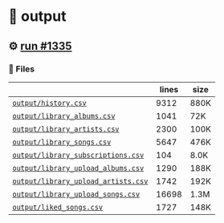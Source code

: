 # 📝  output 

## ⚙️ [run #1335](https://github.com/jwenerd/ytm-dl/actions/runs/9276581094)

### 📁 Files

|                                                                         |lines|size|
|-------------------------------------------------------------------------|-----|----|
|[`output/history.csv` ](output/history.csv)                              |9312 |880K|
|[`output/library_albums.csv` ](output/library_albums.csv)                |1041 |72K |
|[`output/library_artists.csv` ](output/library_artists.csv)              |2300 |100K|
|[`output/library_songs.csv` ](output/library_songs.csv)                  |5647 |476K|
|[`output/library_subscriptions.csv` ](output/library_subscriptions.csv)  |104  |8.0K|
|[`output/library_upload_albums.csv` ](output/library_upload_albums.csv)  |1290 |188K|
|[`output/library_upload_artists.csv` ](output/library_upload_artists.csv)|1742 |192K|
|[`output/library_upload_songs.csv` ](output/library_upload_songs.csv)    |16698|1.3M|
|[`output/liked_songs.csv` ](output/liked_songs.csv)                      |1727 |148K|